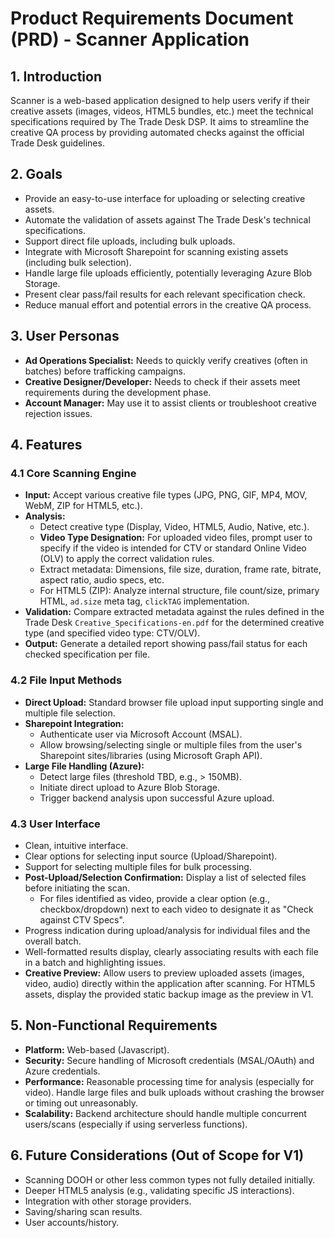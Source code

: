 # Product Requirements Document (PRD) - Scanner Application

## 1. Introduction

Scanner is a web-based application designed to help users verify if their creative assets (images, videos, HTML5 bundles, etc.) meet the technical specifications required by The Trade Desk DSP. It aims to streamline the creative QA process by providing automated checks against the official Trade Desk guidelines.

## 2. Goals

*   Provide an easy-to-use interface for uploading or selecting creative assets.
*   Automate the validation of assets against The Trade Desk's technical specifications.
*   Support direct file uploads, including bulk uploads.
*   Integrate with Microsoft Sharepoint for scanning existing assets (including bulk selection).
*   Handle large file uploads efficiently, potentially leveraging Azure Blob Storage.
*   Present clear pass/fail results for each relevant specification check.
*   Reduce manual effort and potential errors in the creative QA process.

## 3. User Personas

*   **Ad Operations Specialist:** Needs to quickly verify creatives (often in batches) before trafficking campaigns.
*   **Creative Designer/Developer:** Needs to check if their assets meet requirements during the development phase.
*   **Account Manager:** May use it to assist clients or troubleshoot creative rejection issues.

## 4. Features

### 4.1 Core Scanning Engine

*   **Input:** Accept various creative file types (JPG, PNG, GIF, MP4, MOV, WebM, ZIP for HTML5, etc.).
*   **Analysis:**
    *   Detect creative type (Display, Video, HTML5, Audio, Native, etc.).
    *   **Video Type Designation:** For uploaded video files, prompt user to specify if the video is intended for CTV or standard Online Video (OLV) to apply the correct validation rules.
    *   Extract metadata: Dimensions, file size, duration, frame rate, bitrate, aspect ratio, audio specs, etc.
    *   For HTML5 (ZIP): Analyze internal structure, file count/size, primary HTML, `ad.size` meta tag, `clickTAG` implementation.
*   **Validation:** Compare extracted metadata against the rules defined in the Trade Desk `Creative_Specifications-en.pdf` for the determined creative type (and specified video type: CTV/OLV).
*   **Output:** Generate a detailed report showing pass/fail status for each checked specification per file.

### 4.2 File Input Methods

*   **Direct Upload:** Standard browser file upload input supporting single and multiple file selection.
*   **Sharepoint Integration:**
    *   Authenticate user via Microsoft Account (MSAL).
    *   Allow browsing/selecting single or multiple files from the user's Sharepoint sites/libraries (using Microsoft Graph API).
*   **Large File Handling (Azure):**
    *   Detect large files (threshold TBD, e.g., > 150MB).
    *   Initiate direct upload to Azure Blob Storage.
    *   Trigger backend analysis upon successful Azure upload.

### 4.3 User Interface

*   Clean, intuitive interface.
*   Clear options for selecting input source (Upload/Sharepoint).
*   Support for selecting multiple files for bulk processing.
*   **Post-Upload/Selection Confirmation:** Display a list of selected files before initiating the scan.
    *   For files identified as video, provide a clear option (e.g., checkbox/dropdown) next to each video to designate it as "Check against CTV Specs".
*   Progress indication during upload/analysis for individual files and the overall batch.
*   Well-formatted results display, clearly associating results with each file in a batch and highlighting issues.
*   **Creative Preview:** Allow users to preview uploaded assets (images, video, audio) directly within the application after scanning. For HTML5 assets, display the provided static backup image as the preview in V1.

## 5. Non-Functional Requirements

*   **Platform:** Web-based (Javascript).
*   **Security:** Secure handling of Microsoft credentials (MSAL/OAuth) and Azure credentials.
*   **Performance:** Reasonable processing time for analysis (especially for video). Handle large files and bulk uploads without crashing the browser or timing out unreasonably.
*   **Scalability:** Backend architecture should handle multiple concurrent users/scans (especially if using serverless functions).

## 6. Future Considerations (Out of Scope for V1)

*   Scanning DOOH or other less common types not fully detailed initially.
*   Deeper HTML5 analysis (e.g., validating specific JS interactions).
*   Integration with other storage providers.
*   Saving/sharing scan results.
*   User accounts/history.
